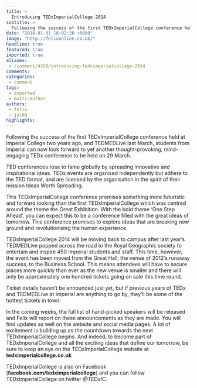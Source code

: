 ```yaml
---
title: >
  Introducing TEDxImperialCollege 2014
subtitle: >
  Following the success of the first TEDxImperialCollege conference held at Imperial College two years ago, and TEDMEDLive last March, students from Imperial can now look forward to yet another thought-provoking, mind-engaging TEDx conference to be held on 29 March.
date: "2014-01-31 18:02:20 +0000"
image: "http://felixonline.co.uk/"
headline: true
featured: true
imported: true
aliases:
 - /comment/4328/introducing-tedximperialcollege-2014
comments:
categories:
 - comment
tags:
 - imported
 - multi-author
authors:
 - felix
 - jal08
highlights:
---
```


Following the success of the first TEDxImperialCollege conference held at Imperial College two years ago, and TEDMEDLive last March, students from Imperial can now look forward to yet another thought-provoking, mind-engaging TEDx conference to be held on 29 March.

TED conferences rose to fame globally by spreading innovative and inspirational ideas. TEDx events are organised independently but adhere to the TED format, and are licensed by the organisation in the spirit of their mission Ideas Worth Spreading.

This TEDxImperialCollege conference promises something more futuristic and forward looking than the first TEDxImperialCollege which was centred around the theme the Great Exhibition. With the bold theme ‘One Step Ahead’, you can expect this to be a conference filled with the great ideas of tomorrow. This conference promises to explore ideas that are breaking new ground and revolutionising the human experience.

TEDxImperialCollege 2014 will be moving back to campus after last year’s TEDMEDLive popped across the road to the Royal Geographic society to entertain and inspire 450 Imperial students and staff. This time, however, the event has been moved from the Great Hall, the venue of 2012′s runaway success, to the Business School. This means attendees will have to secure places more quickly than ever as the new venue is smaller and there will only be approximately one hundred tickets going on sale this time round.

Ticket details haven’t be announced just yet, but if previous years of TEDx and TEDMEDLive at Imperial are anything to go by, they’ll be some of the hottest tickets in town.

In the coming weeks, the full list of hand-picked speakers will be released and Felix will report on these announcements as they are made. You will find updates as well on the website and social media pages. A lot of excitement is building up as the countdown towards the next TEDxImperialCollege begins. And indeed, to become part of TEDxImperialCollege and all the exciting ideas that define our tomorrow, be sure to keep an eye on the TEDxImperialCollege website at __tedximperialcollege.co.uk__

TEDxImperialCollege is also on Facebook (__facebook.com/tedximperialcollege__) and you can follow TEDxImperialCollege on twitter _@TEDxIC_.
